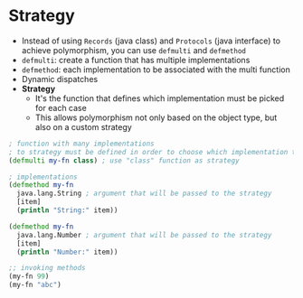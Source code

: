 # Strategy

- Instead of using `Records` (java class) and `Protocols` (java interface) to achieve polymorphism, you can use `defmulti` and `defmethod`
- `defmulti`: create a function that has multiple implementations
- `defmethod`: each implementation to be associated with the multi function
- Dynamic dispatches
- **Strategy**
  - It's the function that defines which implementation must be picked for each case
  - This allows polymorphism not only based on the object type, but also on a custom strategy

```clojure
; function with many implementations
; to strategy must be defined in order to choose which implementation to pick
(defmulti my-fn class) ; use "class" function as strategy

; implementations
(defmethod my-fn
  java.lang.String ; argument that will be passed to the strategy
  [item]
  (println "String:" item))

(defmethod my-fn
  java.lang.Number ; argument that will be passed to the strategy
  [item]
  (println "Number:" item))

;; invoking methods
(my-fn 99)
(my-fn "abc")
```
